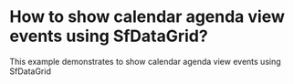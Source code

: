# How to show calendar agenda view events using SfDataGrid?
This example demonstrates to show calendar agenda view events using SfDataGrid
